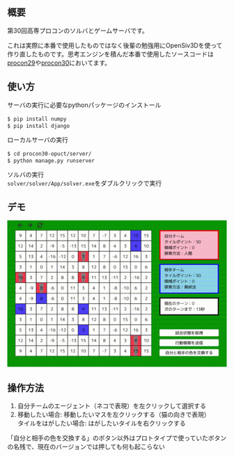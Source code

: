 ## 概要
第30回高専プロコンのソルバとゲームサーバです。

これは実際に本番で使用したものではなく後輩の勉強用にOpenSiv3Dを使って作り直したものです。思考エンジンを積んだ本番で使用したソースコードは[procon29](https://github.com/Pumpkin1e18/procon29-public)や[procon30](https://github.com/Pumpkin1e18/procon30-public)においてます。


## 使い方
サーバの実行に必要なpythonパッケージのインストール  
```
$ pip install numpy
$ pip install django
```
ローカルサーバの実行
```
$ cd procon30-opuct/server/
$ python manage.py runserver
```
ソルバの実行  
`solver/solver/App/solver.exe`をダブルクリックで実行

## デモ
<img src="resource\demo.gif" alt="demo" style="zoom:110%;" />

## 操作方法
1. 自分チームのエージェント（ネコで表現）を左クリックして選択する  
2. 移動したい場合: 移動したいマスを左クリックする（猫の向きで表現）  
   タイルをはがしたい場合: はがしたいタイルを右クリックする  

「自分と相手の色を交換する」のボタン以外はプロトタイプで使っていたボタンの名残で、現在のバージョンでは押しても何も起こらない
